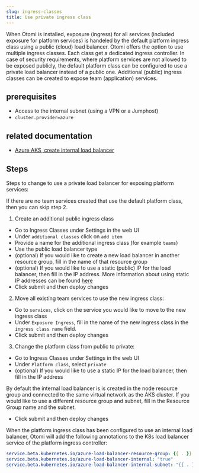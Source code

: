 ```yaml
---
slug: ingress-classes
title: Use private ingress class
---
```


When Otomi is installed, exposure (ingress) for all services (included exposure for platform services) is handeled by the default platform ingress class using a public (cloud) load balancer. Otomi offers the option to use multiple ingress classes. Each class get a dedicated ingress controller. In case of security requirements, where platform services are not allowed to be exposed publicly, the default platform class can be configured to use a private load balancer instead of a public one. Additional (public) ingress classes can be created to expose team (application) services.

## prerequisites

- Access to the internal subnet (using a VPN or a Jumphost)
- `cluster.provider=azure`

## related documentation

- [Azure AKS, create internal load balancer](https://docs.microsoft.com/en-us/azure/aks/internal-lb)

## Steps

Steps to change to use a private load balancer for exposing platform services:

If there are no team services created that use the default platform class, then you can skip step 2.

1. Create an additional public ingress class

- Go to Ingress Classes under Settings in the web UI
- Under `additional classes` click on `add item`
- Provide a name for the additional ingress class (for example `teams`)
- Use the public load balancer type
- (optional) If you would like to create a new load balancer in another resource group, fill in the name of that resource group
- (optional) If you would like to use a static (public) IP for the load balancer, then fill in the IP address. More information about using static IP addresses can be found [here](https://docs.microsoft.com/en-us/azure/aks/static-ip)
- Click submit and then deploy changes

2. Move all existing team services to use the new ingress class:

- Go to `services`, click on the service you would like to move to the new ingress class
- Under `Exposure Ingress`, fill in the name of the new ingress class in the `ingress class name` field.
- Click submit and then deploy changes

3. Change the platform class from public to private:

- Go to Ingress Classes under Settings in the web UI
- Under `Platform class`, select `private`
- (optional) If you would like to use a static IP for the load balancer, then fill in the IP address

By default the internal load balancer is is created in the node resource group and connected to the same virtual network as the AKS cluster. If you would like to use a different resource group and subnet, fill in the Resource Group name and the subnet.

- Click submit and then deploy changes

When the platform ingress class has been configured to use an internal load balancer, Otomi will add the following annotations to the K8s load balancer service of the platform ingress controller:

```yaml
service.beta.kubernetes.io/azure-load-balancer-resource-group: {{ . }}
service.beta.kubernetes.io/azure-load-balancer-internal: "true"
service.beta.kubernetes.io/azure-load-balancer-internal-subnet: "{{ . }}"
```


